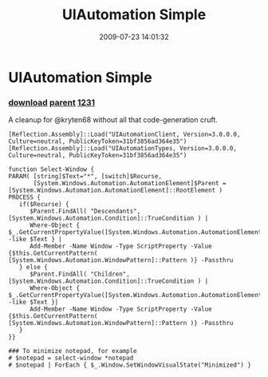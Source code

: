 ﻿---
pid:            1227
parent:         990
children:       1231
poster:         Joel Bennett
title:          UIAutomation Simple
date:           2009-07-23 14:01:32
description:    A cleanup for @kryten68 without all that code-generation cruft.
format:         posh
---

# UIAutomation Simple

### [download](1227.ps1) [parent](990.md) [1231](1231.md)

A cleanup for @kryten68 without all that code-generation cruft.

```posh
[Reflection.Assembly]::Load("UIAutomationClient, Version=3.0.0.0, Culture=neutral, PublicKeyToken=31bf3856ad364e35")
[Reflection.Assembly]::Load("UIAutomationTypes, Version=3.0.0.0, Culture=neutral, PublicKeyToken=31bf3856ad364e35")

function Select-Window {
PARAM( [string]$Text="*", [switch]$Recurse,
       [System.Windows.Automation.AutomationElement]$Parent = [System.Windows.Automation.AutomationElement]::RootElement ) 
PROCESS {
   if($Recurse) {
      $Parent.FindAll( "Descendants", [System.Windows.Automation.Condition]::TrueCondition ) | 
      Where-Object { $_.GetCurrentPropertyValue([System.Windows.Automation.AutomationElementIdentifiers]::NameProperty)  -like $Text } |
      Add-Member -Name Window -Type ScriptProperty -Value {$this.GetCurrentPattern( [System.Windows.Automation.WindowPattern]::Pattern )} -Passthru
   } else {
      $Parent.FindAll( "Children", [System.Windows.Automation.Condition]::TrueCondition ) | 
      Where-Object { $_.GetCurrentPropertyValue([System.Windows.Automation.AutomationElementIdentifiers]::NameProperty)  -like $Text }|
      Add-Member -Name Window -Type ScriptProperty -Value {$this.GetCurrentPattern( [System.Windows.Automation.WindowPattern]::Pattern )} -Passthru
   }
}}

### To minimize notepad, for example
# $notepad = select-window *notepad
# $notepad | ForEach { $_.Window.SetWindowVisualState("Minimized") }
```
